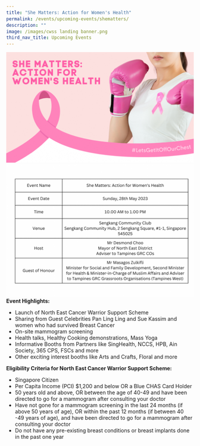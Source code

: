 ```yaml
---
title: "She Matters: Action for Women's Health"
permalink: /events/upcoming-events/shematters/
description: ""
image: /images/cwss landing banner.png
third_nav_title: Upcoming Events
---
```

![](/images/necdc_cancer%20warrior%20support%20banner%20(1).png)
![](/images/event%20name.png)
**Event Highlights:**
-	Launch of North East Cancer Warrior Support Scheme
-	Sharing from Guest Celebrities Pan Ling Ling and Sue Kassim and women who had survived Breast Cancer
-	On-site mammogram screening
-	Health talks, Healthy Cooking demonstrations, Mass Yoga
-	Informative Booths from Partners like SingHealth, NCCS, HPB, Ain Society, 365 CPS, FSCs and more
-	Other exciting interest booths like Arts and Crafts, Floral and more

**Eligibility Criteria for North East Cancer Warrior Support Scheme:**
-	Singapore Citizen
-	Per Capita Income (PCI) $1,200 and below OR a Blue CHAS Card Holder
-	50 years old and above, OR between the age of 40-49 and have been directed to go for a mammogram after consulting your doctor
-	Have not gone for a mammogram screening in the last 24 months (if above 50 years of age), OR within the past 12 months (if between 40 -49 years of age), and have been directed to go for a mammogram after consulting your doctor
-	Do not have any pre-existing breast conditions or breast implants done in the past one year